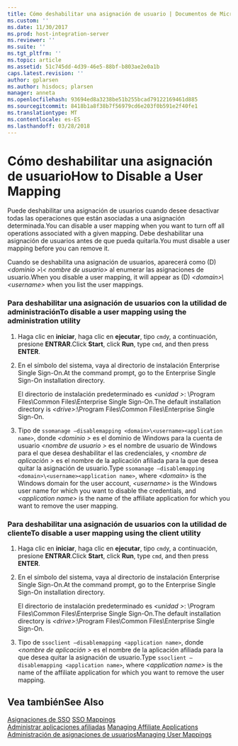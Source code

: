 ```yaml
---
title: Cómo deshabilitar una asignación de usuario | Documentos de Microsoft
ms.custom: ''
ms.date: 11/30/2017
ms.prod: host-integration-server
ms.reviewer: ''
ms.suite: ''
ms.tgt_pltfrm: ''
ms.topic: article
ms.assetid: 51c745dd-4d39-46e5-88bf-b803ae2e0a1b
caps.latest.revision: ''
author: gplarsen
ms.author: hisdocs; plarsen
manager: anneta
ms.openlocfilehash: 93694ed8a3238be51b255bcad79122169461d885
ms.sourcegitcommit: 8418b1a8f38b7f56979cd6e203f0b591e2f40fe1
ms.translationtype: MT
ms.contentlocale: es-ES
ms.lasthandoff: 03/28/2018
---
```

# <a name="how-to-disable-a-user-mapping"></a><span data-ttu-id="8758d-102">Cómo deshabilitar una asignación de usuario</span><span class="sxs-lookup"><span data-stu-id="8758d-102">How to Disable a User Mapping</span></span>
<span data-ttu-id="8758d-103">Puede deshabilitar una asignación de usuarios cuando desee desactivar todas las operaciones que están asociadas a una asignación determinada.</span><span class="sxs-lookup"><span data-stu-id="8758d-103">You can disable a user mapping when you want to turn off all operations associated with a given mapping.</span></span> <span data-ttu-id="8758d-104">Debe deshabilitar una asignación de usuarios antes de que pueda quitarla.</span><span class="sxs-lookup"><span data-stu-id="8758d-104">You must disable a user mapping before you can remove it.</span></span>  
  
 <span data-ttu-id="8758d-105">Cuando se deshabilita una asignación de usuarios, aparecerá como (D) *\<dominio >\\< nombre de usuario\>* al enumerar las asignaciones de usuario.</span><span class="sxs-lookup"><span data-stu-id="8758d-105">When you disable a user mapping, it will appear as (D) *\<domain>\\<username\>* when you list the user mappings.</span></span>  
  
### <a name="to-disable-a-user-mapping-using-the-administration-utility"></a><span data-ttu-id="8758d-106">Para deshabilitar una asignación de usuarios con la utilidad de administración</span><span class="sxs-lookup"><span data-stu-id="8758d-106">To disable a user mapping using the administration utility</span></span>  
  
1.  <span data-ttu-id="8758d-107">Haga clic en **iniciar**, haga clic en **ejecutar**, tipo `cmd`y, a continuación, presione **ENTRAR**.</span><span class="sxs-lookup"><span data-stu-id="8758d-107">Click **Start**, click **Run**, type `cmd`, and then press **ENTER**.</span></span>  
  
2.  <span data-ttu-id="8758d-108">En el símbolo del sistema, vaya al directorio de instalación Enterprise Single Sign-On.</span><span class="sxs-lookup"><span data-stu-id="8758d-108">At the command prompt, go to the Enterprise Single Sign-On installation directory.</span></span>  
  
     <span data-ttu-id="8758d-109">El directorio de instalación predeterminado es  *\<unidad >*: \Program Files\Common Files\Enterprise Single Sign-On.</span><span class="sxs-lookup"><span data-stu-id="8758d-109">The default installation directory is *\<drive>*:\Program Files\Common Files\Enterprise Single Sign-On.</span></span>  
  
3.  <span data-ttu-id="8758d-110">Tipo de `ssomanage –disablemapping <domain>\<username><application name>`, donde  *\<dominio >* es el dominio de Windows para la cuenta de usuario  *\<nombre de usuario >* es el nombre de usuario de Windows para el que desea deshabilitar el las credenciales, y  *\<nombre de aplicación >* es el nombre de la aplicación afiliada para la que desea quitar la asignación de usuario.</span><span class="sxs-lookup"><span data-stu-id="8758d-110">Type `ssomanage –disablemapping <domain>\<username><application name>`, where *\<domain>* is the Windows domain for the user account, *\<username>* is the Windows user name for which you want to disable the credentials, and *\<application name>* is the name of the affiliate application for which you want to remove the user mapping.</span></span>  
  
### <a name="to-disable-a-user-mapping-using-the-client-utility"></a><span data-ttu-id="8758d-111">Para deshabilitar una asignación de usuarios con la utilidad de cliente</span><span class="sxs-lookup"><span data-stu-id="8758d-111">To disable a user mapping using the client utility</span></span>  
  
1.  <span data-ttu-id="8758d-112">Haga clic en **iniciar**, haga clic en **ejecutar**, tipo `cmd`y, a continuación, presione **ENTRAR**.</span><span class="sxs-lookup"><span data-stu-id="8758d-112">Click **Start**, click **Run**, type `cmd`, and then press **ENTER**.</span></span>  
  
2.  <span data-ttu-id="8758d-113">En el símbolo del sistema, vaya al directorio de instalación Enterprise Single Sign-On.</span><span class="sxs-lookup"><span data-stu-id="8758d-113">At the command prompt, go to the Enterprise Single Sign-On installation directory.</span></span>  
  
     <span data-ttu-id="8758d-114">El directorio de instalación predeterminado es  *\<unidad >*: \Program Files\Common Files\Enterprise Single Sign-On.</span><span class="sxs-lookup"><span data-stu-id="8758d-114">The default installation directory is *\<drive>*:\Program Files\Common Files\Enterprise Single Sign-On.</span></span>  
  
3.  <span data-ttu-id="8758d-115">Tipo de `ssoclient –disablemapping <application name>`, donde  *\<nombre de aplicación >* es el nombre de la aplicación afiliada para la que desea quitar la asignación de usuario.</span><span class="sxs-lookup"><span data-stu-id="8758d-115">Type `ssoclient –disablemapping <application name>`, where *\<application name>* is the name of the affiliate application for which you want to remove the user mapping.</span></span>  
  
## <a name="see-also"></a><span data-ttu-id="8758d-116">Vea también</span><span class="sxs-lookup"><span data-stu-id="8758d-116">See Also</span></span>  
 <span data-ttu-id="8758d-117">[Asignaciones de SSO](../esso/sso-mappings.md) </span><span class="sxs-lookup"><span data-stu-id="8758d-117">[SSO Mappings](../esso/sso-mappings.md) </span></span>  
 <span data-ttu-id="8758d-118">[Administrar aplicaciones afiliadas](../esso/managing-affiliate-applications.md) </span><span class="sxs-lookup"><span data-stu-id="8758d-118">[Managing Affiliate Applications](../esso/managing-affiliate-applications.md) </span></span>  
 [<span data-ttu-id="8758d-119">Administración de asignaciones de usuarios</span><span class="sxs-lookup"><span data-stu-id="8758d-119">Managing User Mappings</span></span>](../esso/managing-user-mappings.md)